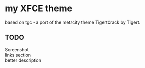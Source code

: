 # my XFCE theme

based on tgc - a port of the metacity theme TigertCrack by Tigert.

## TODO

Screenshot  
links section  
better description

